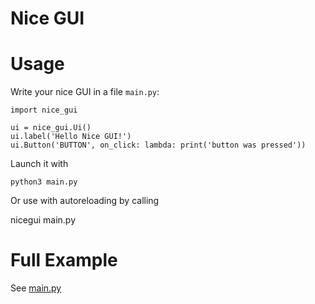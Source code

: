 # Nice GUI

# Usage

Write your nice GUI in a file `main.py`:

    import nice_gui

    ui = nice_gui.Ui()
    ui.label('Hello Nice GUI!')
    ui.Button('BUTTON', on_click: lambda: print('button was pressed'))

Launch it with

    python3 main.py

Or use with autoreloading by calling

   nicegui main.py

# Full Example

See [main.py](https://github.com/zauberzeug/nice_gui/blob/main/main.py)
